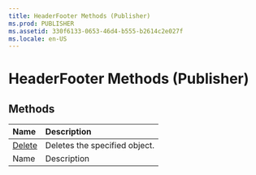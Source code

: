 ```yaml
---
title: HeaderFooter Methods (Publisher)
ms.prod: PUBLISHER
ms.assetid: 330f6133-0653-46d4-b555-b2614c2e027f
ms.locale: en-US
---
```



# HeaderFooter Methods (Publisher)

## Methods



|**Name**|**Description**|
|:-----|:-----|
| [Delete](headerfooter.delete-method-publisher.md)|Deletes the specified object.|
|Name|Description|

